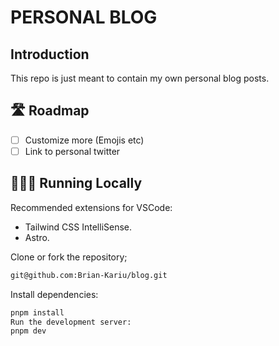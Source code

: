 # PERSONAL BLOG

## Introduction
This repo is just meant to contain my own personal blog posts.

## 🛣️ Roadmap
- [ ] Customize more (Emojis etc)
- [ ] Link to personal twitter

## 👨🏻‍💻 Running Locally
Recommended extensions for VSCode:

- Tailwind CSS IntelliSense.
- Astro.

Clone or fork the repository;
```bash
git@github.com:Brian-Kariu/blog.git
```

Install dependencies:
```bash
pnpm install
Run the development server:
pnpm dev
```